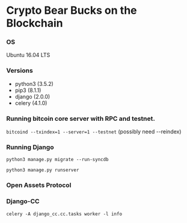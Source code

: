 # Crypto Bear Bucks on the Blockchain
### OS
Ubuntu 16.04 LTS

### Versions
* python3 (3.5.2)
* pip3 (8.1.1)
* django (2.0.0)
* celery (4.1.0)

### Running bitcoin core server with RPC and testnet.
`bitcoind --txindex=1 --server=1 --testnet` (possibly need --reindex)

### Running Django
`python3 manage.py migrate --run-syncdb`

`python3 manage.py runserver` 

### Open Assets Protocol

### Django-CC
`celery -A django_cc.cc.tasks worker -l info`
